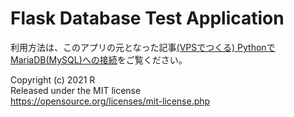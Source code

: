 # Flask Database Test Application
利用方法は、このアプリの元となった記事[(VPSでつくる) PythonでMariaDB(MySQL)への接続](http://webmaking.rei-farms.jp/webmaking/6195/)をご覧ください。  
  
Copyright (c) 2021 R  
Released under the MIT license  
https://opensource.org/licenses/mit-license.php  
